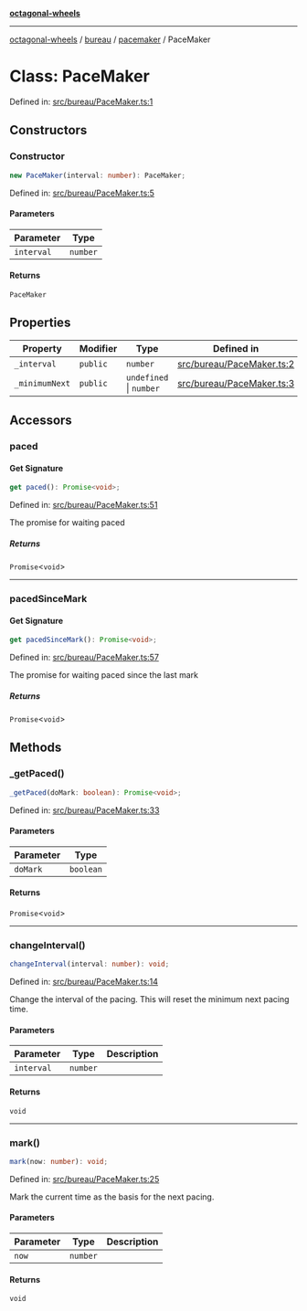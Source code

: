 [**octagonal-wheels**](../../../../../../README.md)

***

[octagonal-wheels](../../../../../../globals.md) / [bureau](../../../README.md) / [pacemaker](../README.md) / PaceMaker

# Class: PaceMaker

Defined in: [src/bureau/PaceMaker.ts:1](https://github.com/vrtmrz/octagonal-wheels/blob/main/src/bureau/PaceMaker.ts#L1)

## Constructors

### Constructor

```ts
new PaceMaker(interval: number): PaceMaker;
```

Defined in: [src/bureau/PaceMaker.ts:5](https://github.com/vrtmrz/octagonal-wheels/blob/main/src/bureau/PaceMaker.ts#L5)

#### Parameters

| Parameter | Type |
| ------ | ------ |
| `interval` | `number` |

#### Returns

`PaceMaker`

## Properties

| Property | Modifier | Type | Defined in |
| ------ | ------ | ------ | ------ |
| <a id="_interval"></a> `_interval` | `public` | `number` | [src/bureau/PaceMaker.ts:2](https://github.com/vrtmrz/octagonal-wheels/blob/main/src/bureau/PaceMaker.ts#L2) |
| <a id="_minimumnext"></a> `_minimumNext` | `public` | `undefined` \| `number` | [src/bureau/PaceMaker.ts:3](https://github.com/vrtmrz/octagonal-wheels/blob/main/src/bureau/PaceMaker.ts#L3) |

## Accessors

### paced

#### Get Signature

```ts
get paced(): Promise<void>;
```

Defined in: [src/bureau/PaceMaker.ts:51](https://github.com/vrtmrz/octagonal-wheels/blob/main/src/bureau/PaceMaker.ts#L51)

The promise for waiting paced

##### Returns

`Promise`\<`void`\>

***

### pacedSinceMark

#### Get Signature

```ts
get pacedSinceMark(): Promise<void>;
```

Defined in: [src/bureau/PaceMaker.ts:57](https://github.com/vrtmrz/octagonal-wheels/blob/main/src/bureau/PaceMaker.ts#L57)

The promise for waiting paced since the last mark

##### Returns

`Promise`\<`void`\>

## Methods

### \_getPaced()

```ts
_getPaced(doMark: boolean): Promise<void>;
```

Defined in: [src/bureau/PaceMaker.ts:33](https://github.com/vrtmrz/octagonal-wheels/blob/main/src/bureau/PaceMaker.ts#L33)

#### Parameters

| Parameter | Type |
| ------ | ------ |
| `doMark` | `boolean` |

#### Returns

`Promise`\<`void`\>

***

### changeInterval()

```ts
changeInterval(interval: number): void;
```

Defined in: [src/bureau/PaceMaker.ts:14](https://github.com/vrtmrz/octagonal-wheels/blob/main/src/bureau/PaceMaker.ts#L14)

Change the interval of the pacing.
This will reset the minimum next pacing time.

#### Parameters

| Parameter | Type | Description |
| ------ | ------ | ------ |
| `interval` | `number` |  |

#### Returns

`void`

***

### mark()

```ts
mark(now: number): void;
```

Defined in: [src/bureau/PaceMaker.ts:25](https://github.com/vrtmrz/octagonal-wheels/blob/main/src/bureau/PaceMaker.ts#L25)

Mark the current time as the basis for the next pacing.

#### Parameters

| Parameter | Type | Description |
| ------ | ------ | ------ |
| `now` | `number` |  |

#### Returns

`void`
